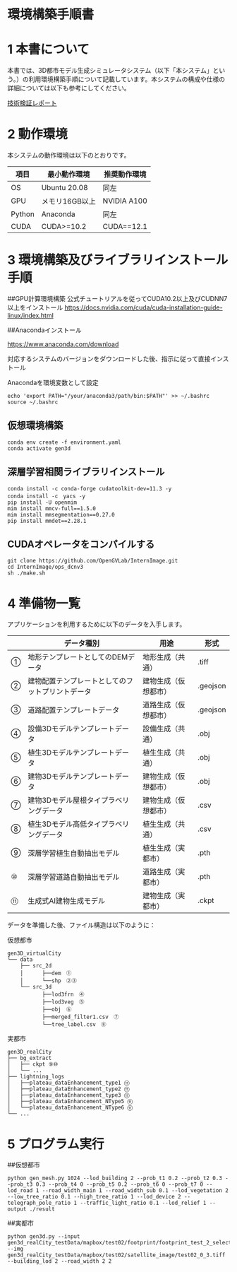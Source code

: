 # 環境構築手順書

# 1 本書について

本書では、3D都市モデル生成シミュレータシステム（以下「本システム」という。）の利用環境構築手順について記載しています。本システムの構成や仕様の詳細については以下も参考にしてください。

[技術検証レポート](https://www.mlit.go.jp/plateau/file/libraries/doc/plateau_tech_doc_0030_ver01.pdf)

# 2 動作環境

本システムの動作環境は以下のとおりです。

| 項目     | 最小動作環境       | 推奨動作環境      | 
|--------|--------------|-------------| 
| OS     | Ubuntu 20.08 | 同左          | 
| GPU    | メモリ16GB以上    | NVIDIA A100 | 
| Python | Anaconda     | 同左          | 
| CUDA   | CUDA>=10.2     | CUDA==12.1  | 


# 3 環境構築及びライブラリインストール手順

##GPU計算環境構築
公式チュートリアルを従ってCUDA10.2以上及びCUDNN7以上をインストール
https://docs.nvidia.com/cuda/cuda-installation-guide-linux/index.html

##Anacondaインストール

https://www.anaconda.com/download

対応するシステムのバージョンをダウンロードした後、指示に従って直接インストール

Anacondaを環境変数として設定
```
echo 'export PATH="/your/anaconda3/path/bin:$PATH"' >> ~/.bashrc
source ~/.bashrc
```

## 仮想環境構築
```
conda env create -f environment.yaml
conda activate gen3d
```

## 深層学習相関ライブラリインストール
```
conda install -c conda-forge cudatoolkit-dev=11.3 -y
conda install -c　yacs -y
pip install -U openmim
mim install mmcv-full==1.5.0
mim install mmsegmentation==0.27.0
pip install mmdet==2.28.1
```

## CUDAオペレータをコンパイルする
```
git clone https://github.com/OpenGVLab/InternImage.git
cd InternImage/ops_dcnv3
sh ./make.sh
```


# 4 準備物一覧

アプリケーションを利用するために以下のデータを入手します。

|     | データ種別                    | 用途         | 形式       |
|-----|--------------------------|------------|----------|
| ①   | 地形テンプレートとしてのDEMデータ       | 地形生成（共通）   | .tiff    |
| ②   | 建物配置テンプレートとしてのフットプリントデータ | 建物生成（仮想都市） | .geojson |
| ③   | 道路配置テンプレートデータ            | 道路生成（仮想都市） | .geojson |
| ④   | 設備3Dモデルテンプレートデータ         | 設備生成（共通）   | .obj     |
| ⑤   | 植生3Dモデルテンプレートデータ         | 植生生成（共通）   | .obj     |
| ⑥   | 建物3Dモデルテンプレートデータ         | 建物生成（仮想都市） | .obj     |
| ⑦   | 建物3Dモデル屋根タイプラベリングデータ     | 建物生成（仮想都市） | .csv     |
| ⑧   | 植生3Dモデル高低タイプラベリングデータ     | 植生生成（共通）   | .csv     |
| ⑨   | 深層学習植生自動抽出モデル            | 植生生成（実都市）  | .pth     |
| ⑩   | 深層学習道路自動抽出モデル            | 道路生成（実都市）  | .pth     |
| ⑪   | 生成式AI建物生成モデル             | 建物生成（実都市）  | .ckpt    |

データを準備した後、ファイル構造は以下のように：

仮想都市
```
gen3D_virtualCity
└── data
    ├── src_2d
    │      ├──dem　①
    │      └──shp　②③
    └── src_3d
           ├──lod3frn　④
           ├──lod3veg　⑤
           ├──obj　⑥
           ├──merged_filter1.csv　⑦
           └──tree_label.csv　⑧
```

実都市
```
gen3D_realCity
├── bg_extract
│   ├── ckpt ⑨⑩
│   └── ...
├── lightning_logs
│   ├──plateau_dataEnhancement_type1 ⑪
│   ├──plateau_dataEnhancement_type2 ⑪
│   ├──plateau_dataEnhancement_type3 ⑪
│   ├──plateau_dataEnhancement_NType5 ⑪
│   └──plateau_dataEnhancement_NType6 ⑪
└── ...
```


# 5 プログラム実行

##仮想都市
```
python gen_mesh.py 1024 --lod_building 2 --prob_t1 0.2 --prob_t2 0.3 --prob_t3 0.3 --prob_t4 0 --prob_t5 0.2 --prob_t6 0 --prob_t7 0 --lod_road 1 --road_width_main 1 --road_width_sub 0.1 --lod_vegetation 2 --low_tree_ratio 0.1 --high_tree_ratio 1 --lod_device 2 --telegraph_pole_ratio 1 --traffic_light_ratio 0.1 --lod_relief 1 --output ./result
```

##実都市
```
python gen3d.py --input gen3d_realCity_testData/mapbox/test02/footprint/footprint_test_2_selected.geojson --img gen3d_realCity_testData/mapbox/test02/satellite_image/test02_0_3.tiff --building_lod 2 --road_width 2 2
```
